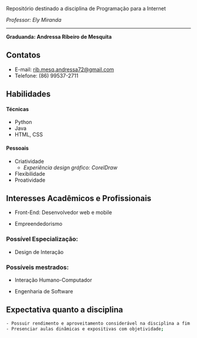 Repositório destinado a disciplina de Programação para a Internet

*Professor: Ely Miranda*
****

**Graduanda: Andressa Ribeiro de Mesquita**
## Contatos
 * E-mail: rib.mesq.andressa72@gmail.com
 * Telefone: (86) 99537-2711

## Habilidades

#### Técnicas
 * Python
 * Java
 * HTML, CSS
 
#### Pessoais
 * Criatividade 
    * *Experiência design gráfico: CorelDraw*  
 * Flexibilidade
 * Proatividade
 
## Interesses Acadêmicos e Profissionais

 * Front-End: Desenvolvedor web e mobile

 * Empreendedorismo
 
### Possível Especialização:

 * Design de Interação


### Possíveis mestrados:

 * Interação Humano-Computador

 * Engenharia de Software

## Expectativa quanto a disciplina
```sh
- Possuir rendimento e aproveitamento considerável na disciplina a fim de dominar as tecnologias estudadas;
- Presenciar aulas dinâmicas e expositivas com objetividade;
```
